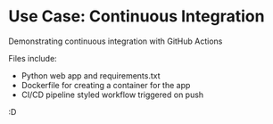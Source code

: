 
# Use Case: Continuous Integration
Demonstrating continuous integration with GitHub Actions

Files include:

- Python web app and requirements.txt
- Dockerfile for creating a container for the app
- CI/CD pipeline styled workflow triggered on push

:D

